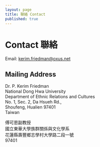 ```yaml
---
layout: page
title: 聯絡 Contact
published: true
---
```


# Contact 聯絡

Email: [kerim.friedman@oxus.net](mailto:kerim.friedman@oxus.net)  

## Mailing Address

Dr. P. Kerim Friedman  
National Dong Hwa University  
Department of Ethnic Relations and Cultures  
No. 1, Sec. 2, Da Hsueh Rd.,  
Shoufeng, Hualien 97401  
Taiwan  

傅可恩副教授  
國立東華大學族群關係與文化學系  
花蓮縣壽豐鄉志學村大學路二段一號  
97401


